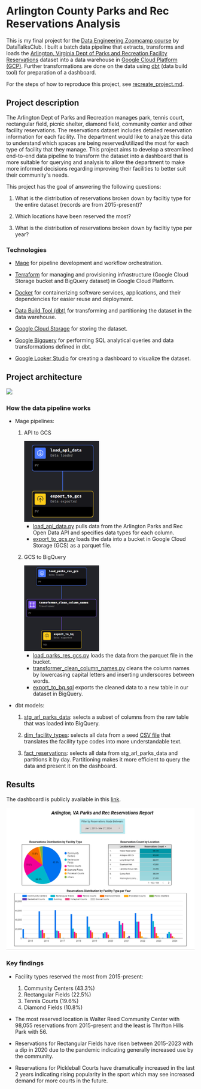 # Arlington County Parks and Rec Reservations Analysis

This is my final project for the [Data Engineering Zoomcamp course](https://github.com/DataTalksClub/data-engineering-zoomcamp) by DataTalksClub. I built a batch data pipeline that extracts, transforms and loads the [Arlington, Virginia Dept of Parks and Recreation Facility Reservations](https://data.arlingtonva.us/dataset/74) dataset into a data warehouse in  [Google Cloud Platform (GCP)](https://cloud.google.com/). Further transformations are done on the data using [dbt](https://www.getdbt.com/) (data build tool) for preparation of a dashboard.

For the steps of how to reproduce this project, see [recreate_project.md](recreate_project.md).

## Project description

The Arlington Dept of Parks and Recreation manages park, tennis court, rectangular field, picnic shelter, diamond field, community center and other facility reservations. The reservations dataset includes detailed reservation information for each facility. The department would like to analyze this data to understand which spaces are being reserved/utilized the most for each type of facility that they manage. This project aims to develop a streamlined end-to-end data pipeline to transform the dataset into a dashboard that is more suitable for querying and analysis to allow the department to make more informed decisions regarding improving their facilities to better suit their community's needs.

This project has the goal of answering the following questions:

1. What is the distribution of reservations broken down by faciltiy type for the entire dataset (records are from 2015-present)?

2. Which locations have been reserved the most? 

3. What is the distribution of reservations broken down by faciltiy type per year?

### Technologies

* [Mage](https://docs.mage.ai/introduction/overview) for pipeline development and workflow orchestration.

* [Terraform](https://www.terraform.io/) for managing and provisioning infrastructure (Google Cloud Storage bucket and BigQuery dataset) in Google Cloud Platform.

* [Docker](https://www.docker.com/) for containerizing software services, applications, and their dependencies for easier reuse and deployment.

* [Data Build Tool (dbt)](https://www.getdbt.com/) for transforming and partitioning the dataset in the data warehouse.

* [Google Cloud Storage](https://cloud.google.com/storage) for storing the dataset.

* [Google Bigquery](https://cloud.google.com/bigquery) for performing SQL analytical queries and data transformations defined in dbt.

* [Google Looker Studio](https://lookerstudio.google.com/) for creating a dashboard to visualize the dataset.

## Project architecture

![](./img/project.png)

### How the data pipeline works

* Mage pipelines:

    1. API to GCS

        <img src="./img/api_to_gcs.png" alt="api_to_gcs" width="200"/>
        
        -  [load_api_data.py](./mage/arl-parks-reservations-mage/data_loaders/load_api_data.py) pulls data from the Arlington Parks and Rec Open Data API and specifies data types for each column.
        -  [export_to_gcs.py](./mage/arl-parks-reservations-mage/data_exporters/export_to_gcs.py) loads the data into a bucket in Google Cloud Storage (GCS) as a parquet file.

    2. GCS to BigQuery 

        <img src="./img/gcs_to_bq.png" alt="gcs-to_bq" width="200"/>
        
        -  [load_parks_res_gcs.py](./mage/arl-parks-reservations-mage/data_loaders/load_parks_res_gcs.py) loads the data from the parquet file in the bucket.
        -  [transformer_clean_column_names.py](./mage/arl-parks-reservations-mage/transformers/transformer_clean_column_names.py) cleans the column names by lowercasing capital letters and inserting underscores between words.
        -  [export_to_bq.sql](./mage/arl-parks-reservations-mage/data_exporters/export_to_bq.sql) exports the cleaned data to a new table in our dataset in BigQuery.

* dbt models:

    1. [stg_arl_parks_data](./dbt/arl-parks-reservations/models/staging/stg_arl_parks_data.sql): selects a subset of columns from the raw table that was loaded into BigQuery.

    2. [dim_facility_types](./dbt/arl-parks-reservations/models/core/dim_facility_types.sql): selects all data from a seed [CSV file](./dbt/arl-parks-reservations/seeds/reservation_facility_types.csv) that translates the facility type codes into more understandable text.  
    
    3. [fact_reservations](./dbt/arl-parks-reservations/models/core/fact_reservations.sql): selects all data from stg_arl_parks_data and partitions it by day. Partitioning makes it more efficient to query the data and present it on the dashboard. 

## Results

The dashboard is publicly available in this [link](https://lookerstudio.google.com/s/o_KRHFslJWk).

![](./img/dashboard.png)

### Key findings

* Facility types reserved the most from 2015-present:

    1. Community Centers (43.3%)
    2. Rectangular Fields (22.5%)
    3. Tennis Courts (19.6%)
    4. Diamond Fields (10.8%)

* The most reserved location is Walter Reed Community Center with 98,055 reservations from 2015-present and the least is Thrifton Hills Park with 56.

* Reservations for Rectangular Fields have risen between 2015-2023 with a dip in 2020 due to the pandemic indicating generally increased use by the community.

* Reservations for Pickleball Courts have dramatically increased in the last 2 years indicating rising popularity in the sport which may see increased demand for more courts in the future.

